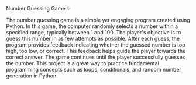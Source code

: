 Number Guessing Game ✨ 

The number guessing game is a simple yet engaging program created using Python. In this game, the computer randomly selects a number within a specified range, typically between 1 and 100. The player's objective is to guess this number in as few attempts as possible. After each guess, the program provides feedback indicating whether the guessed number is too high, too low, or correct. This feedback helps guide the player towards the correct answer. The game continues until the player successfully guesses the number. This project is a great way to practice fundamental programming concepts such as loops, conditionals, and random number generation in Python.
